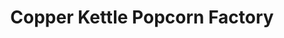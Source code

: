 ---
title: "Copper Kettle Popcorn Factory"
url: /oakland/copper-kettle-popcorn-factory/
shop: gift
---